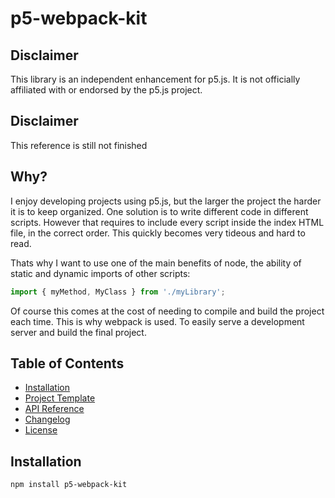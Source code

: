 # p5-webpack-kit

## Disclaimer
This library is an independent enhancement for p5.js. It is not officially affiliated with or endorsed by the p5.js project.

## Disclaimer
This reference is still not finished

## Why?

I enjoy developing projects using p5.js, but the larger the project the harder it is to keep organized. One solution is to write different code in different scripts. However that requires to include every script inside the index HTML file, in the correct order. This quickly becomes very tideous and hard to read.

Thats why I want to use one of the main benefits of node, the ability of static and dynamic imports of other scripts:

```js
import { myMethod, MyClass } from './myLibrary';
```

Of course this comes at the cost of needing to compile and build the project each time. This is why webpack is used. To easily serve a development server and build the final project.

## Table of Contents
- [Installation](#installation)
- [Project Template](https://github.com/Rodak123/p5-webpack-kit-template)
- [API Reference](docs/api/README.md)
- [Changelog](docs/CHANGELOG.md)
- [License](docs/LICENSE.md)

## Installation
```shell
npm install p5-webpack-kit
```